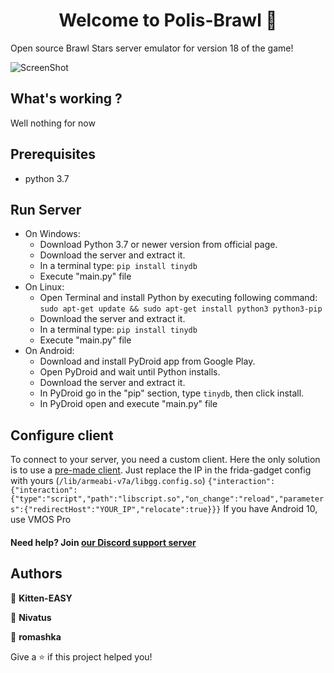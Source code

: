 <h1 align="center">Welcome to Polis-Brawl 👋</h1>

Open source Brawl Stars server emulator for version 18 of the game!


![ScreenShot](https://cdn.discordapp.com/attachments/811919827870023713/811937866053189632/Screenshot_20210218-202224.png) 


## What's working ?
Well nothing for now


## Prerequisites

- python 3.7




## Run Server
- On Windows:
    - Download Python 3.7 or newer version from official page.
    - Download the server and extract it.
    - In a terminal type: ```pip install tinydb```
    - Execute "main.py" file
- On Linux:
    - Open Terminal and install Python by executing following command:
    ```sudo apt-get update && sudo apt-get install python3 python3-pip```
    - Download the server and extract it.
    - In a terminal type: ```pip install tinydb```
    - Execute "main.py" file
- On Android:
    - Download and install PyDroid app from Google Play.
    - Open PyDroid and wait until Python installs.
    - Download the server and extract it.
    - In PyDroid go in the "pip" section, type ```tinydb```, then click install.
    - In PyDroid open and execute "main.py" file


## Configure client
To connect to your server, you need a custom client. Here the only solution is to use a [pre-made client](https://mega.nz/folder/CX5XAK4T#G-nEfnR8y82Gk3ZuzOwtyQ/file/OHhWEZwL). Just replace the IP in the frida-gadget config with yours (```/lib/armeabi-v7a/libgg.config.so```) ```{"interaction":{"interaction":{"type":"script","path":"libscript.so","on_change":"reload","parameters":{"redirectHost":"YOUR_IP","relocate":true}}}```
If you have Android 10, use VMOS Pro






#### Need help? Join [our Discord support server](https://discord.gg/2t4QXyuSKW)




## Authors

👤 **Kitten-EASY**



👤 **Nivatus**

👤 **romashka**








Give a ⭐️ if this project helped you!
